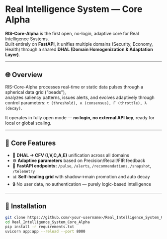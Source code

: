 
# Real Intelligence System — Core Alpha

**RIS-Core-Alpha** is the first open, no-login, adaptive core for Real Intelligence Systems.  
Built entirely on **FastAPI**, it unifies multiple domains (Security, Economy, Health) through a shared **DHAL (Domain Homogenization & Adaptation Layer)**.

---

## 🌐 Overview
RIS-Core-Alpha processes real-time or static data pulses through a spherical data grid ("beads"),  
analyzes saliency patterns, issues alerts, and evolves adaptively through control parameters:
`τ (threshold), κ (consensus), Γ (throttle), λ (decay)`.

It operates in fully open mode — **no login, no external API key**, ready for local or global scaling.

---

## 🧠 Core Features
- 🧩 **DHAL → CFV (I,V,C,A,E)** unification across all domains  
- ⚙️ **Adaptive parameters** based on Precision/Recall/FIR feedback  
- 💬 **FastAPI endpoints:** `/pulse`, `/alerts`, `/recommendations`, `/snapshot`, `/telemetry`  
- 📊 **Self-healing grid** with shadow→main promotion and auto decay  
- 🔒 No user data, no authentication — purely logic-based intelligence

---

## 🧰 Installation

```bash
git clone https://github.com/<your-username>/Real_Intelligence_System_Core_Alpha.git
cd Real_Intelligence_System_Core_Alpha
pip install -r requirements.txt
uvicorn app:app --reload --port 8000
